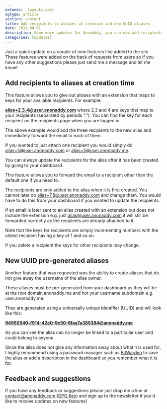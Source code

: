 ```yaml
---
extends: _layouts.post
ogtype: article
section: content
title: Add recipients to aliases at creation and new UUID aliases
date: 2019-08-01
description: Some more updates for AnonAddy, you can now add recipients to aliases on the fly as they are created. You can also create UUID aliases to prevent others linking the ownership of aliases together.
categories: [updates]
---
```


Just a quick update on a couple of new features I've added to the site. These features were added on the back of requests from users so if you have any other suggestions please just send me a message and let me know!

## Add recipients to aliases at creation time

This feature allows you to give out aliases with an extension that maps to keys for your available recipients. For example:

**alias+2.3.4@user.anonaddy.com** where 2,3 and 4 are keys that map to your recipients (separated by periods "."). You can find the key for each recipient on the recipients page when you are logged in.

The above example would add the three recipients to the new alias and immediately forward the email to each of them.

If you wanted to just attach one recipient you would simply do alias+5@user.anonaddy.com or alias+5@user.anonaddy.me.

You can always update the recipients for the alias after it has been created by going to your dashboard.

This feature allows you to forward the email to a recipient other than the default one if you need to.

The recipients are only added to the alias when it is first created. You cannot later do alias+7.8@user.anonaddy.com and change them. You would have to do this from your dashboard if you wanted to update the recipients.

If an email is later sent to an alias created with an extension but does not include the extension e.g. just alias@user.anonaddy.com it will still be forwarded correctly as the recipients are already attached to it.

Note that the keys for recipients are simply incrementing numbers with the oldest recipient having a key of 1 and so on.

If you delete a recipient the keys for other recipients may change.

## New UUID pre-generated aliases

Another feature that was requested was the ability to create aliases that do not give away the username of the alias owner.

These aliases must be pre-generated from your dashboard as they will be at the root domain anonaddy.me and not your username subdomain e.g. user.anonaddy.me.

They are generated using a universally unique identifier (UUID) and will look like this:

**94960540-f914-42e0-9c50-6faa7a385384@anonaddy.me**

As you can see the alias can no longer be linked to a particular user and could belong to anyone.

Since the alias does not give any information away about what it is used for, I highly recommend using a password manager such as [BitWarden](https://bitwarden.com/) to save the alias or add a description in the dashboard so you remember what it is for.

## Feedback and suggestions

If you have any feedback or suggestions please just drop me a line at [contact@anonaddy.com](mailto:contact@anonaddy.com) ([GPG Key](/anonaddy-contact-public-key.asc)) and sign up to the newsletter if you'd like to receive updates on new features!
